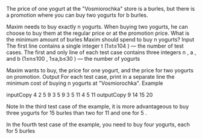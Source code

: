 The price of one yogurt at the "Vosmiorochka" store is a burles, but there is a promotion where you can buy two yogurts for b burles. 

Maxim needs to buy exactly n yogurts. When buying two yogurts, he can choose to buy them at the regular price or at the promotion price. What is the minimum amount of burles Maxim should spend to buy n yogurts? Input The first line contains a single integer t (1≤t≤104 ) — the number of test cases. The first and only line of each test case contains three integers n , a , and b (1≤n≤100 , 1≤a,b≤30 ) — the number of yogurts 

Maxim wants to buy, the price for one yogurt, and the price for two yogurts on promotion. Output For each test case, print in a separate line the minimum cost of buying n yogurts at "Vosmiorochka". Example


inputCopy
4
2 5 9
3 5 9
3 5 11
4 5 11
outputCopy
9
14
15
20

Note
In the third test case of the example, it is more advantageous to buy three yogurts for 15 burles than two for 11 and one for 5 .

In the fourth test case of the example, you need to buy four yogurts, each for 5 burles